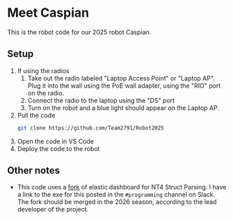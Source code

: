 # Meet Caspian

This is the robot code for our 2025 robot Caspian.

## Setup

1. If using the radios
    1. Take out the radio labeled "Laptop Access Point" or "Laptop AP". Plug it into the
       wall using the PoE wall adapter, using the "RIO" port on the radio.
    2. Connect the radio to the laptop using the "DS" port
    3. Turn on the robot and a blue light should appear on the Laptop AP.
3. Pull the code
    ```bash
    git clone https://github.com/Team2791/Robot2025
    ```
4. Open the code in VS Code
5. Deploy the code to the robot

## Other notes

- This code uses a [fork](https://github.com/onlycs/elastic-dashboard) of elastic dashboard for NT4 Struct Parsing. I
  have a link to the exe for this posted in the `#programming` channel on Slack. The fork should be merged in the 2026
  season, according to the lead developer of the project.